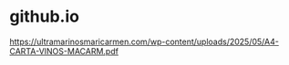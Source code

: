 # github.io
https://ultramarinosmaricarmen.com/wp-content/uploads/2025/05/A4-CARTA-VINOS-MACARM.pdf
